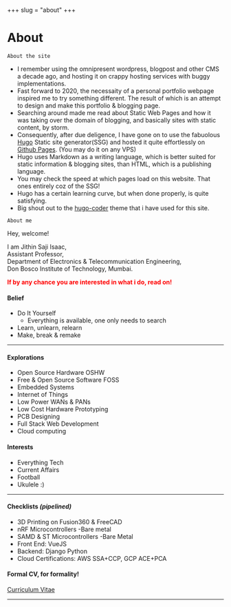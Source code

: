 +++ 
slug = "about"
+++

# About

```
About the site
```

- I remember using the omnipresent wordpress, blogpost and other CMS a decade ago, and hosting it on crappy hosting services with buggy implementations.
- Fast forward to 2020, the necessaity of a personal portfolio webpage inspired me to try something different. The result of which is an attempt to design and make this portfolio & blogging page.
- Searching around made me read about Static Web Pages and how it was taking over the domain of blogging, and basically sites with static content, by storm.
- Consequently, after due deligence, I have gone on to use the fabuolous [Hugo](https://gohugo.io/) Static site generator(SSG) and hosted it quite effortlessly on [Github Pages](https://pages.github.com/). (You may do it on any VPS)
- Hugo uses Markdown as a writing language, which is better suited for static information & blogging sites, than HTML, which is a publishing language.
- You may check the speed at which pages load on this website. That ones entirely coz of the SSG!
- Hugo has a certain learning curve, but when done properly, is quite satisfying.
- Big shout out to the [hugo-coder](https://github.com/luizdepra/hugo-coder/) theme that i have used for this site.

```
About me
```

Hey, welcome!

I am Jithin Saji Isaac,  
Assistant Professor,  
Department of Electronics & Telecommunication Engineering,  
Don Bosco Institute of Technology, Mumbai.

<span style="color:red"> **If by any chance you are interested in what i do, read on!** </span>

#### Belief

- Do It Yourself
  - Everything is available, one only needs to search
- Learn, unlearn, relearn
- Make, break & remake

---

#### Explorations

- Open Source Hardware OSHW
- Free & Open Source Software FOSS
- Embedded Systems
- Internet of Things
- Low Power WANs & PANs
- Low Cost Hardware Prototyping
- PCB Designing
- Full Stack Web Development
- Cloud computing

#### Interests

- Everything Tech
- Current Affairs
- Football
- Ukulele :)

---

#### Checklists _(pipelined)_

- 3D Printing on Fusion360 & FreeCAD
- nRF Microcontrollers -Bare metal
- SAMD & ST Microcontrollers -Bare Metal
- Front End: VueJS
- Backend: Django Python
- Cloud Certifications: AWS SSA+CCP, GCP ACE+PCA 

#### Formal CV, for formality!

[Curriculum Vitae](/files/JithinIsaac_CV.pdf)

---
